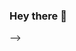 ### Hey there 👋

<!--
**supriyasinhaa/supriyasinhaa** is a ✨ _special_ ✨ repository because its `README.md` (this file) appears on your GitHub profile.
<!-- 
- 🔭 I’m currently working on ...
- 🌱 I’m currently learning ...
- 👯 I’m looking to collaborate on ...
- 🤔 I’m looking for help with ...
- 💬 Ask me about ...
- 📫 How to reach me: ...
- 😄 Pronouns: ...
- ⚡ Fun fact: ...
-->
 -->
